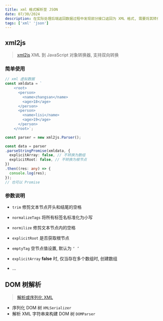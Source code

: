 ```yaml
---
title: xml 格式解析至 JSON
date: 07/30/2024
description: 在实际处理后端返回数据过程中发现部分接口返回为 XML 格式, 需要将其转化为 JSON 进行使用
tags: ['xml' 'json']
---
```


## xml2js

> [xml2js](https://www.npmjs.com/package/xml2js) XML 到 JavaScript 对象转换器, 支持双向转换

### 简单使用

```ts
// xml 虚拟数据
const xmldata = `
    <root>
      <person>
        <name>zhangsan</name>
        <age>18</age>
      </person>
      <person>
        <name>lisi</name>
        <age>19</age>
      </person>
    </root>`;

const parser = new xml2js.Parser();

const data = parser
.parseStringPromise(xmldata, {
  explicitArray: false, // 不转换为数组
  explicitRoot: false, // 不转换为根节点
})
.then((res: any) => {
  console.log(res);
});
// 也可以 Promise
```

### 参数说明

- `trim` 修剪文本节点开头和结尾的空格
- `normalizeTags` 将所有标签名标准化为小写
- `normilize` 修剪文本节点内的空格
- `explicitRoot` 是否获取根节点

- `emptyTag` 空节点值设置, 默认为 `‘ ’`
- `explicitArray` **false** 时, 仅当存在多个数组时, 创建数组

- …

## DOM 树解析

> [解析或序列化 XML](https://developer.mozilla.org/zh-CN/docs/Web/XML/Parsing_and_serializing_XML)

- 序列化 DOM 树 `XMLSerializer`
- 解析 XML 字符串来构建 DOM 树 `DOMParser`